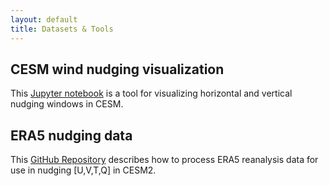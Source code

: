 ```yaml
---
layout: default
title: Datasets & Tools
---
```

## CESM wind nudging visualization

This [Jupyter notebook](https://github.com/GilbertCloud/CESMwindnudgingvisualization) is a tool for visualizing horizontal and vertical nudging windows in CESM.

## ERA5 nudging data

This [GitHub Repository](https://github.com/GilbertCloud/ERA5_CESM2_nudgingfiles) describes how to process ERA5 reanalysis data for use in nudging [U,V,T,Q] in CESM2.